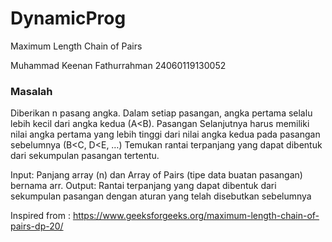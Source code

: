 # DynamicProg
Maximum Length Chain of Pairs

Muhammad Keenan Fathurrahman
24060119130052

### Masalah
Diberikan n pasang angka. Dalam setiap pasangan, angka pertama selalu lebih kecil dari angka kedua (A<B). 
Pasangan Selanjutnya harus memiliki nilai angka pertama yang lebih tinggi dari nilai angka kedua pada pasangan sebelumnya (B<C, D<E, …)
Temukan rantai terpanjang yang dapat dibentuk dari sekumpulan pasangan tertentu.

Input: Panjang array (n) dan Array of Pairs (tipe data buatan pasangan) bernama arr.
Output: Rantai terpanjang yang dapat dibentuk dari sekumpulan pasangan dengan aturan yang telah disebutkan sebelumnya

Inspired from : https://www.geeksforgeeks.org/maximum-length-chain-of-pairs-dp-20/
